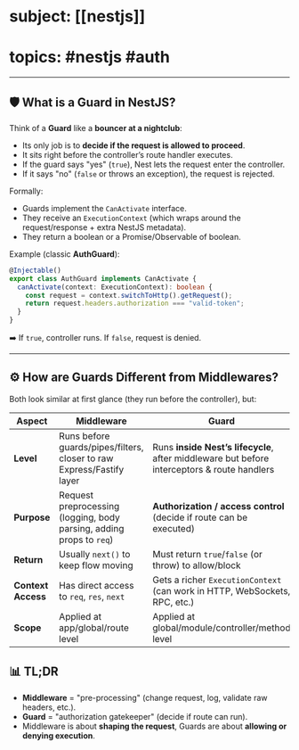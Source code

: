 # subject: [[nestjs]]
# topics: #nestjs #auth
---
## 🛡️ What is a Guard in NestJS?
Think of a **Guard** like a **bouncer at a nightclub**:
- Its only job is to **decide if the request is allowed to proceed**.
- It sits right before the controller’s route handler executes.
- If the guard says "yes" (`true`), Nest lets the request enter the controller.
- If it says "no" (`false` or throws an exception), the request is rejected.

Formally:
- Guards implement the `CanActivate` interface.
- They receive an `ExecutionContext` (which wraps around the request/response + extra NestJS metadata).
- They return a boolean or a Promise/Observable of boolean.

Example (classic **AuthGuard**):
``` typescript
@Injectable()
export class AuthGuard implements CanActivate {
  canActivate(context: ExecutionContext): boolean {
    const request = context.switchToHttp().getRequest();
    return request.headers.authorization === "valid-token";
  }
}
```

➡️ If `true`, controller runs. If `false`, request is denied.

---
## ⚙️ How are Guards Different from Middlewares?
Both look similar at first glance (they run before the controller), but:

| Aspect             | **Middleware**                                                        | **Guard**                                                                                   |
| ------------------ | --------------------------------------------------------------------- | ------------------------------------------------------------------------------------------- |
| **Level**          | Runs before guards/pipes/filters, closer to raw Express/Fastify layer | Runs **inside Nest’s lifecycle**, after middleware but before interceptors & route handlers |
| **Purpose**        | Request preprocessing (logging, body parsing, adding props to `req`)  | **Authorization / access control** (decide if route can be executed)                        |
| **Return**         | Usually `next()` to keep flow moving                                  | Must return `true`/`false` (or throw) to allow/block                                        |
| **Context Access** | Has direct access to `req`, `res`, `next`                             | Gets a richer `ExecutionContext` (can work in HTTP, WebSockets, RPC, etc.)                  |
| **Scope**          | Applied at app/global/route level                                     | Applied at global/module/controller/method level                                            |
## 📊 TL;DR
- **Middleware** = "pre-processing" (change request, log, validate raw headers, etc.).
- **Guard** = "authorization gatekeeper" (decide if route can run).
- Middleware is about **shaping the request**, Guards are about **allowing or denying execution**.